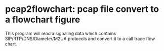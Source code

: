 # pcap2flowchart: pcap file convert to a flowchart figure
This program will read a signaling data which contains SIP/RTP/DNS/Diameter/M2UA protocols and convert it to a call trace flow chart.
